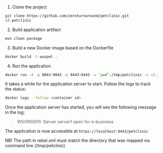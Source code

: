 1. Clone the project
```bash
git clone https://github.com/zeroturnaround/petclinic.git
cd petclinic
```

2. Build application artifact
```bash
mvn clean package
```

3. Build a new Docker image based on the Dockerfile
```bash
docker build -t waspet .
```

4. Run the application
```bash
docker run -d -p 9043:9043 -p 9443:9443 -v `pwd`:/tmp/petclinic -v ~/.jrebel:/home/was/.jrebel waspet
```
It takes a while for the application server to start. Follow the logs to track the status:
```bash
docker logs --follow <container id>
```
Once the application server has started, you will see the following message in the log:

>   WSVR0001I: Server server1 open for e-business

The application is now accessible at ```https://localhost:9443/petclinic```


NB! The path in rebel.xml must match the directory that was mapped via command line (/tmp/petclinic)




